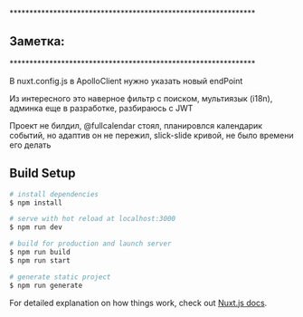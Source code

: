 <p>**************************************************************</p>
<h2><b>Заметка:</b></h2>
<p>**************************************************************</p>

<p>В nuxt.config.js в ApolloClient нужно указать новый endPoint</p>
<p>Из интересного это наверное фильтр с поиском, мультиязык (i18n), админка еще в разработке, разбираюсь с JWT</p>
<p>Проект не билдил, @fullcalendar стоял, планировлся календарик событий, но адаптив он не пережил, slick-slide кривой, не было времени его делать</p>


## Build Setup

```bash
# install dependencies
$ npm install

# serve with hot reload at localhost:3000
$ npm run dev

# build for production and launch server
$ npm run build
$ npm run start

# generate static project
$ npm run generate
```

For detailed explanation on how things work, check out [Nuxt.js docs](https://nuxtjs.org).
